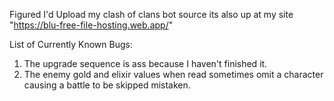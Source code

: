 Figured I'd Upload my clash of clans bot source its also up at my site "https://blu-free-file-hosting.web.app/"

List of Currently Known Bugs: 
1. The upgrade sequence is ass because I haven't finished it.
2. The enemy gold and elixir values when read sometimes omit a character causing a battle to be skipped mistaken.
